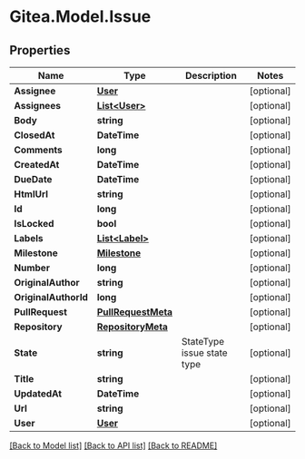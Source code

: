 
# Gitea.Model.Issue

## Properties

Name | Type | Description | Notes
------------ | ------------- | ------------- | -------------
**Assignee** | [**User**](User.md) |  | [optional] 
**Assignees** | [**List&lt;User&gt;**](User.md) |  | [optional] 
**Body** | **string** |  | [optional] 
**ClosedAt** | **DateTime** |  | [optional] 
**Comments** | **long** |  | [optional] 
**CreatedAt** | **DateTime** |  | [optional] 
**DueDate** | **DateTime** |  | [optional] 
**HtmlUrl** | **string** |  | [optional] 
**Id** | **long** |  | [optional] 
**IsLocked** | **bool** |  | [optional] 
**Labels** | [**List&lt;Label&gt;**](Label.md) |  | [optional] 
**Milestone** | [**Milestone**](Milestone.md) |  | [optional] 
**Number** | **long** |  | [optional] 
**OriginalAuthor** | **string** |  | [optional] 
**OriginalAuthorId** | **long** |  | [optional] 
**PullRequest** | [**PullRequestMeta**](PullRequestMeta.md) |  | [optional] 
**Repository** | [**RepositoryMeta**](RepositoryMeta.md) |  | [optional] 
**State** | **string** | StateType issue state type | [optional] 
**Title** | **string** |  | [optional] 
**UpdatedAt** | **DateTime** |  | [optional] 
**Url** | **string** |  | [optional] 
**User** | [**User**](User.md) |  | [optional] 

[[Back to Model list]](../README.md#documentation-for-models)
[[Back to API list]](../README.md#documentation-for-api-endpoints)
[[Back to README]](../README.md)

